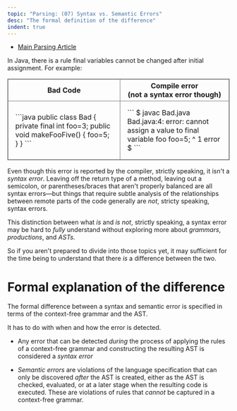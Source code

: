 ```yaml
---
topic: "Parsing: (07) Syntax vs. Semantic Errors"
desc: "The formal definition of the difference"
indent: true
---
```


* [Main Parsing Article](/tutorials/parsing_03_what_is_parsing/)

In Java, there is a rule final variables cannot be changed after initial assignment.   For example:

<style>
table.code-table { border-collapse: collapse; border: 1px solid grey; }
table.code-table * td, table.code-table * th { border-collapse: collapse; border: 1px solid grey;}
table.code-table * td {padding: 1em;}
</style>

<table class="code-table">
<tr><th>Bad Code</th><th>Compile error<br>(not a syntax error though)</th></tr>
<tr>
<td markdown="1">
```java
public class Bad {
    private final int foo=3;
    public void makeFooFive() {
	foo=5;
    }
}
```
</td>
<td markdown="1">
```
$ javac Bad.java
Bad.java:4: error: cannot assign a value to final variable foo
	foo=5;
	^
1 error
$ 
```
</td>
</tr>
</table>

Even though this error is reported by the compiler, strictly speaking, it isn't a *syntax error*.    Leaving off the return type of a method, leaving out a semicolon, or parentheses/braces that aren't properly balanced are all syntax errors&mdash;but things that require subtle analysis of the relationships between remote parts of the code generally are *not*, stricty speaking, syntax errors.  

This distinction between what *is* and *is not*, strictly speaking, a syntax error may be hard to *fully* understand without exploring more about *grammars*, *productions*, and *ASTs*.

So if you aren't prepared to divide into those topics yet, it may sufficient for the time being to understand that there *is* a difference between the two.

# Formal explanation of the difference 

The formal difference between a syntax and semantic error is specified in terms of the context-free grammar and the AST.

It has to do with when and how the error is detected.

* Any error that can be detected *during* the process of applying the rules of a context-free grammar and constructing the resulting AST is considered a *syntax error*

* *Semantic errors* are violations of the language specification that can only be discovered *after* the AST is created, either as the AST is checked, evaluated, or at a later stage when the resulting code is executed.  These are violations of rules that *cannot* be captured in a context-free grammar.
